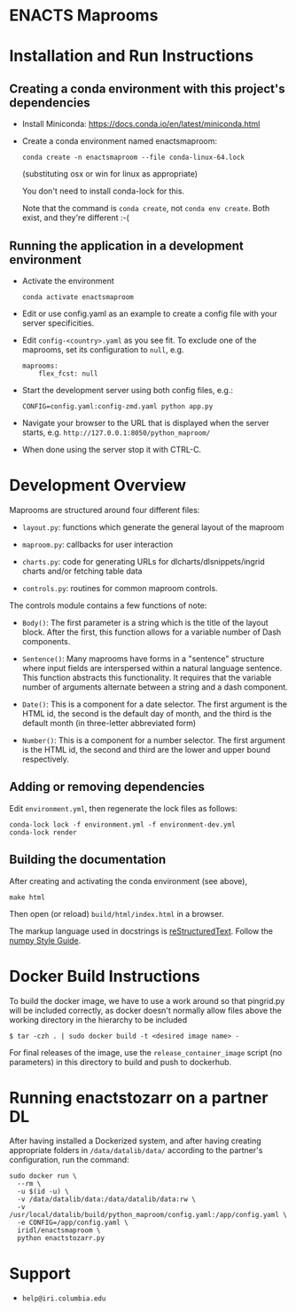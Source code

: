 # ENACTS Maprooms

# Installation and Run Instructions

## Creating a conda environment with this project's dependencies

* Install Miniconda: https://docs.conda.io/en/latest/miniconda.html

* Create a conda environment named enactsmaproom:

    ```
    conda create -n enactsmaproom --file conda-linux-64.lock
    ```
    (substituting osx or win for linux as appropriate)

    You don't need to install conda-lock for this.

    Note that the command is `conda create`, not `conda env create`. Both exist, and they're different :-(

## Running the application in a development environment

* Activate the environment

    `conda activate enactsmaproom`

* Edit or use config.yaml as an example to create a config file with your server specificities.

* Edit `config-<country>.yaml` as you see fit. To exclude one of the maprooms, set its configuration to `null`, e.g.

    ```
    maprooms:
        flex_fcst: null
    ```

* Start the development server using both config files, e.g.:

    `CONFIG=config.yaml:config-zmd.yaml python app.py`

* Navigate your browser to the URL that is displayed when the server starts, e.g. `http://127.0.0.1:8050/python_maproom/`

* When done using the server stop it with CTRL-C.

# Development Overview

Maprooms are structured around four different files:

* `layout.py`: functions which generate the general layout of the maproom

* `maproom.py`: callbacks for user interaction

* `charts.py`: code for generating URLs for dlcharts/dlsnippets/ingrid charts and/or fetching table data

* `controls.py`: routines for common maproom controls.

The controls module contains a few functions of note:

* `Body()`: The first parameter is a string which is the title of the layout block.
   After the first, this function allows for a variable number of Dash components.

* `Sentence()`: Many maprooms have forms in a "sentence" structure where input fields are interspersed
  within a natural language sentence. This function abstracts this functionality. It requires that
  the variable number of arguments alternate between a string and a dash component.

* `Date()`: This is a component for a date selector. The first argument is the HTML id,
  the second is the default day of month, and the third is the default month (in three-letter abbreviated form)

* `Number()`: This is a component for a number selector. The first argument is the HTML id,
   the second and third are the lower and upper bound respectively.


## Adding or removing dependencies

Edit `environment.yml`, then regenerate the lock files as follows:
```
conda-lock lock -f environment.yml -f environment-dev.yml
conda-lock render
```



## Building the documentation

After creating and activating the conda environment (see above),

    make html

Then open (or reload) `build/html/index.html` in a browser.

The markup language used in docstrings is [reStructuredText](https://www.sphinx-doc.org/en/master/usage/restructuredtext/basics.html). Follow the [numpy Style Guide](https://numpydoc.readthedocs.io/en/latest/format.html).


# Docker Build Instructions

To build the docker image, we have to use a work around so that pingrid.py will be included correctly, as
docker doesn't normally allow files above the working directory in the hierarchy to be included

    $ tar -czh . | sudo docker build -t <desired image name> -

For final releases of the image, use the `release_container_image` script (no parameters) in this directory
to build and push to dockerhub.


# Running enactstozarr on a partner DL

After having installed a Dockerized system, and after having creating appropriate folders in `/data/datalib/data/` according to the partner's configuration, run the command:

    sudo docker run \
      --rm \
      -u $(id -u) \
      -v /data/datalib/data:/data/datalib/data:rw \
      -v /usr/local/datalib/build/python_maproom/config.yaml:/app/config.yaml \
      -e CONFIG=/app/config.yaml \
      iridl/enactsmaproom \
      python enactstozarr.py


# Support

* `help@iri.columbia.edu`

